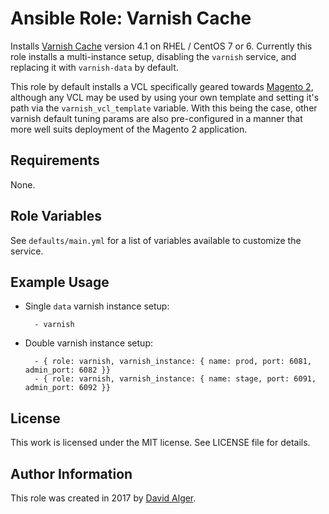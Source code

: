 # Ansible Role: Varnish Cache

Installs [Varnish Cache](https://varnish-cache.org) version 4.1 on RHEL / CentOS 7 or 6. Currently this role installs a multi-instance setup, disabling the `varnish` service, and replacing it with `varnish-data` by default.

This role by default installs a VCL specifically geared towards [Magento 2](https://github.com/magento/magento2), although any VCL may be used by using your own template and setting it's path via the `varnish_vcl_template` variable. With this being the case, other varnish default tuning params are also pre-configured in a manner that more well suits deployment of the Magento 2 application.

## Requirements

None.

## Role Variables

See `defaults/main.yml` for a list of variables available to customize the service.

## Example Usage

* Single `data` varnish instance setup:

        - varnish

* Double varnish instance setup:

        - { role: varnish, varnish_instance: { name: prod, port: 6081, admin_port: 6082 }}
        - { role: varnish, varnish_instance: { name: stage, port: 6091, admin_port: 6092 }}

## License

This work is licensed under the MIT license. See LICENSE file for details.

## Author Information

This role was created in 2017 by [David Alger](http://davidalger.com/).
